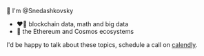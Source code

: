 👋 I'm @Snedashkovsky
- ❤️‍🔥 blockchain data, math and big data
- 🎯 the Ethereum and Cosmos ecosystems

I'd be happy to talk about these topics, schedule a call on [calendly](https://calendly.com/snedashkovsky).
<!---
Snedashkovsky/Snedashkovsky is a ✨ special ✨ repository because its `README.md` (this file) appears on your GitHub profile.
You can click the Preview link to take a look at your changes.
--->
